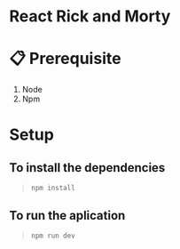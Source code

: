 # React Rick and Morty

# 📋 Prerequisite

1. Node
2. Npm

# Setup

## To install the dependencies

> `npm install`

## To run the aplication

> `npm run dev`
